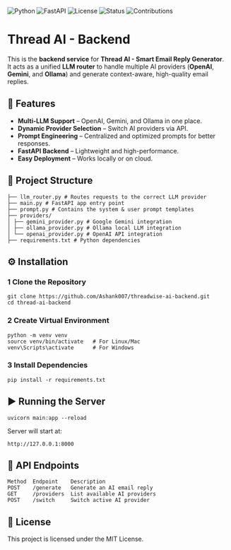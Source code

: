 ![Python](https://img.shields.io/badge/Python-3.9%2B-blue)
![FastAPI](https://img.shields.io/badge/FastAPI-0.100%2B-brightgreen)
![License](https://img.shields.io/badge/License-MIT-yellow)
![Status](https://img.shields.io/badge/Status-Active-success)
![Contributions](https://img.shields.io/badge/Contributions-Welcome-orange)

# Thread AI - Backend

This is the **backend service** for **Thread AI - Smart Email Reply Generator**.  
It acts as a unified **LLM router** to handle multiple AI providers (**OpenAI**, **Gemini**, and **Ollama**) and generate context-aware, high-quality email replies.


## 🚀 Features
- **Multi-LLM Support** – OpenAI, Gemini, and Ollama in one place.
- **Dynamic Provider Selection** – Switch AI providers via API.
- **Prompt Engineering** – Centralized and optimized prompts for better responses.
- **FastAPI Backend** – Lightweight and high-performance.
- **Easy Deployment** – Works locally or on cloud.

## 📂 Project Structure
```
├── llm_router.py # Routes requests to the correct LLM provider
├── main.py # FastAPI app entry point
├── prompt.py # Contains the system & user prompt templates
├── providers/
│ ├── gemini_provider.py # Google Gemini integration
│ ├── ollama_provider.py # Ollama local LLM integration
│ └── openai_provider.py # OpenAI API integration
├── requirements.txt # Python dependencies
```

## ⚙️ Installation

### 1 Clone the Repository
```
git clone https://github.com/Ashank007/threadwise-ai-backend.git
cd thread-ai-backend
```
### 2 Create Virtual Environment
```
python -m venv venv
source venv/bin/activate   # For Linux/Mac
venv\Scripts\activate      # For Windows
```
### 3 Install Dependencies
```
pip install -r requirements.txt
```

## ▶️ Running the Server
```
uvicorn main:app --reload
```
Server will start at:
```
http://127.0.0.1:8000
```

## 📡 API Endpoints
```
Method	Endpoint	Description
POST	/generate	Generate an AI email reply
GET	    /providers	List available AI providers
POST	/switch	    Switch active AI provider
```

## 📝 License

This project is licensed under the MIT License.
